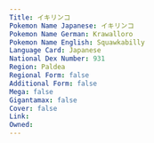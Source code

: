 ```yaml
---
﻿Title: イキリンコ
Pokemon Name Japanese: イキリンコ
Pokemon Name German: Krawalloro
Pokemon Name English: Squawkabilly
Language Card: Japanese
National Dex Number: 931
Region: Paldea
Regional Form: false
Additional Form: false
Mega: false
Gigantamax: false
Cover: false
Link: 
Owned: 
---
```

